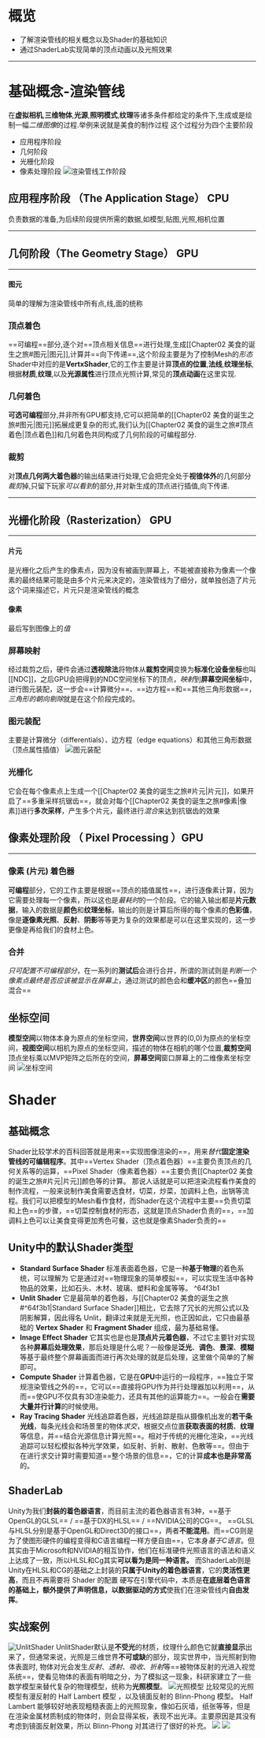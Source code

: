 # 概览
- 了解渲染管线的相关概念以及Shader的基础知识
- 通过ShaderLab实现简单的顶点动画以及光照效果

---

# 基础概念-渲染管线
在**虚拟相机**,**三维物体**,**光源**,**照明模式**,**纹理**等诸多条件都给定的条件下,生成或是绘制一幅*二维图像*的过程.举例来说就是美食的制作过程
这个过程分为四个主要阶段
- 应用程序阶段
- 几何阶段
- 光栅化阶段
- 像素处理阶段
![渲染管线工作阶段](https://learning-cdn-public-prd.unitychina.cn/20220817/learn/images/914b6b3c-be32-43aa-860c-0934d9bd3caf_image.png.2000x0x1.webp)
## 应用程序阶段 （The Application Stage） CPU
负责数据的准备,为后续阶段提供所需的数据,如模型,贴图,光照,相机位置

---

## 几何阶段（The Geometry Stage） GPU

---

#### 图元
简单的理解为渲染管线中所有点,线,面的统称

### 顶点着色
==可编程==部分,逐个对==顶点相关信息==进行处理,生成[[Chapter02 美食的诞生之旅#图元|图元]],计算并==向下传递==,这个阶段主要是为了控制Mesh的*形态*
Shader中对应的是**VertxShader**,它的工作主要是计算**顶点的位置**,**法线**,**纹理坐标**,根据**材质**,**纹理**,以及**光源属性**进行顶点光照计算,常见的**顶点动画**在这里实现.
### 几何着色
**可选可编程**部分,并非所有GPU都支持,它可以把简单的[[Chapter02 美食的诞生之旅#图元|图元]]拓展成更复杂的形式,我们认为[[Chapter02 美食的诞生之旅#顶点着色|顶点着色]]和几何着色共同构成了几何阶段的可编程部分.
### 裁剪
对**顶点几何两大着色器**的输出结果进行处理,它会把完全处于**视锥体外**的几何部分*裁剪*掉,只留下玩家*可以看到*的部分,并对新生成的顶点进行插值,向下传递.

---

## 光栅化阶段（Rasterization） GPU

---
#### 片元
是光栅化之后产生的像素点，因为没有被画到屏幕上，不能被直接称为像素一个像素的最终结果可能是由多个片元来决定的，渲染管线为了细分，就单独创造了片元这个词来描述它，片元只是渲染管线的概念

#### 像素
最后写到图像上的*值*

### 屏幕映射
经过裁剪之后，硬件会通过**透视除法**将物体从**裁剪空间**变换为**标准化设备坐标**也叫[[NDC]]，之后GPU会把得到的NDC空间坐标下的顶点，*映射*到**屏幕空间坐标**中，进行图元装配，这一步会==计算微分==、==边方程==和==其他三角形数据==，*三角形的朝向剔除*就是在这个阶段完成的。
### 图元装配
主要是计算微分（differentials）、边方程（edge equations）和其他三角形数据（顶点属性插值）
![图元装配](https://learning-cdn-public-prd.unitychina.cn/20220817/learn/images/bf3476df-5af1-4579-b12d-f1bd13d72b31_image.png.2000x0x1.webp)
### 光栅化
它会在每个像素点上生成一个[[Chapter02 美食的诞生之旅#片元|片元]]，如果开启了==多重采样抗锯齿==，就会对每个[[Chapter02 美食的诞生之旅#像素|像素]]进行**多次采样**，产生多个片元，最终进行*混合*来达到抗锯齿的效果

## 像素处理阶段 （ Pixel Processing ）GPU

---

### 像素 (片元) 着色器
**可编程**部分，它的工作主要是根据==顶点的插值属性==，进行逐像素计算，因为它需要处理每一个像素，所以这也是*最耗时*的一个阶段。它的输入输出都是**片元数据**，输入的数据是**颜色**和**纹理坐标**，输出的则是计算后所得的每个像素的**色彩值**，像是**逐像素光照**、**反射**、**阴影**等等更为复杂的效果都是可以在这里实现的，这一步更像是再给我们的食材上色。
### 合并
*只可配置不可编程部分*，在一系列的**测试后**会进行合并，所谓的测试则是*判断一个像素点最终是否应该被显示在屏幕上*，通过测试的颜色会和**缓冲区**的颜色==叠加混合==

## 坐标空间
**模型空间**以物体本身为原点的坐标空间，**世界空间**以世界的(0,0)为原点的坐标空间，**视图空间**以相机为原点的坐标空间，描述的物体在相机的哪个位置,**裁剪空间**顶点坐标乘以MVP矩阵之后所在的空间，**屏幕空间**窗口屏幕上的二维像素坐标空间
![坐标空间](https://learning-cdn-public-prd.unitychina.cn/20220829/learn/images/7a0245e4-ad00-482a-b99d-8c5c28bc8a04_image.png.2000x0x1.webp)
# Shader
## 基础概念
Shader比较学术的百科回答就是用来==实现图像渲染的==，用来*替代***固定渲染管线的可编辑程序**。其中==Vertex Shader（顶点着色器）==主要负责顶点的几何关系等的运算，==Pixel Shader（像素着色器）==主要负责[[Chapter02 美食的诞生之旅#片元|片元]]颜色等的计算。
那说人话就是可以把渲染流程看作美食的制作流程，一般来说制作美食需要选食材，切菜，炒菜，加调料上色，出锅等流程。我们可以把模型的Mesh看作食材，而Shader在这个流程中主要==负责切菜和上色==的步骤，==切菜控制食材的形态，这就是顶点Shader负责的==，==加调料上色可以让美食变得更加秀色可餐，这也就是像素Shader负责的==
## Unity中的默认Shader类型
- **Standard Surface Shader**
标准表面着色器，它是一种**基于物理**的着色系统，可以理解为 它是通过对==物理现象的简单模拟==，可以实现生活中各种物品的效果，比如石头、木材、玻璃、塑料和金属等等。 ^64f3b1
- **Unlit Shader**
它是最简单的着色器，与[[Chapter02 美食的诞生之旅#^64f3b1|Standard Surface Shader]]相比，它去除了冗长的光照公式以及阴影解算，因此得名 Unlit，翻译过来就是无光照，也正因如此，它只由最基础的 **Vertex Shader** 和 **Fragment Shader** 组成，最为基础易懂。
- **Image Effect Shader**
它其实也是也是**顶点片元着色器**，不过它主要针对实现各种**屏幕后处理效果**，那后处理是什么呢？一般像是**泛光**、**调色**、**景深**、**模糊**等基于最终整个屏幕画面而进行再次处理的就是后处理，这里做个简单的了解即可。
- **Compute Shader**
计算着色器，它是在**GPU**中运行的一段程序，==独立于常规渲染管线之外的==，它可以==直接将GPU作为并行处理器加以利用==，从而==使GPU不仅具有3D渲染能力，还具有其他的运算能力==。一般会在**需要大量并行计算**的时候使用。
- **Ray Tracing Shader**
光线追踪着色器，光线追踪是指从摄像机出发的**若干条光线**，每条光线会和场景里的物体*求交*，根据交点位置**获取表面的材质**、**纹理**等信息，并==结合光源信息计算光照==。相对于传统的光栅化渲染，==光线追踪可以轻松模拟各种光学效果，如反射、折射、散射、色散等==。但由于在进行求交计算时需要知道==整个场景的信息==，它的计算**成本也是非常高**的。
## ShaderLab
Unity为我们**封装的着色器语言**，而目前主流的着色器语言有3种，==基于OpenGL的GLSL== / ==基于DX的HLSL== / ==NVIDIA公司的CG==。
==GLSL与HLSL分别是基于OpenGL和Direct3D的接口==，两者**不能混用**。而==CG则是为了使图形硬件的编程变得和C语言编程一样方便自由==，它本身*基于C语言*。但其实由于Microsoft和NVIDIA的相互协作，他们在标准硬件光照语言的语法和语义上达成了一致，所以HLSL和Cg其实**可以看为是同一种语言。**
而ShaderLab则是Unity在HLSL和CG的基础之上封装的**只属于Unity的着色器语言**，它的**灵活性更高**，而且不再需要将 Shader 的配置 硬写在引擎代码中，本质是**在底层着色语言的基础上，额外提供了声明信息，以数据驱动的方式**使我们在渲染管线内**自由发挥**。
## 实战案例
![UnlitShader](https://learning-cdn-public-prd.unitychina.cn/20220817/learn/images/0d4fd6f4-6eeb-4e27-8920-66e90cdf65f3_image.png.2000x0x1.webp)
UnlitShader默认是**不受光**的材质，纹理什么颜色它就**直接显示**出来了，但通常来说，光照是三维世界**不可或缺**的部分，现实世界中，当光照射到物体表面时, 物体对光会发生*反射*、*透射*、*吸收*、*折射*等==被物体反射的光进入视觉系统==，使看见物体的表面有明暗之分，为了模拟这一现象，科研家建立了一些数学模型来替代复杂的物理模型，统称为**光照模型**。
![光照模型](https://learning-cdn-public-prd.unitychina.cn/20220817/learn/images/f63d5f5b-c724-43c7-b376-cd34d9b11f01_image.png.2000x0x1.webp)
比较常见的光照模型有漫反射的 Half Lambert 模型 ，以及镜面反射的 Blinn-Phong 模型。 Half Lambert 能够较好地表现粗糙表面上的光照现象，像如石灰墙，纸张等等，但是在渲染金属材质制成的物体时，则会显得呆板，表现不出光泽。主要原因是其没有考虑到镜面反射效果，所以 Blinn-Phong 对其进行了很好的补充。
![](https://learning-cdn-public-prd.unitychina.cn/20220817/learn/images/e43e44c9-b3ff-4faf-bb9e-bfd634e43f7f_image.png.2000x0x1.webp)
![](https://learning-cdn-public-prd.unitychina.cn/20220817/learn/images/b01c5657-c339-44d9-8895-b12a62297e99_image.png.2000x0x1.webp)
